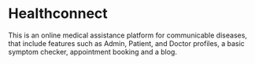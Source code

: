 # Healthconnect
This is an online medical assistance platform for communicable diseases, that include features such as Admin, Patient, and Doctor profiles, a basic symptom checker, appointment booking and a blog.

